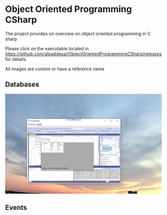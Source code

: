 # Object Oriented Programming CSharp

The project provides on overview on object oriented programming in C sharp

Please click on the executable located in https://github.com/alpaddesai/ObjectOrientedProgrammingCSharp/releases for details.

All images are custom or have a reference name

## Databases
![image](DatabasesImage.png)

## Events 


